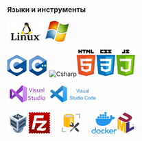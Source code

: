### Языки и инструменты

<img src="images/linux.png" alt="Linux" height="50"><img src="images/windows.png" alt="Окно приложения" height="50">

<img src="images/C.png" alt="C" height="50"><img src="images/C++.png" alt="C++" height="50"><img src="images/Сsharp.png" alt="Csharp" height="50"><img src="images/maxresdefault_live.jpg" alt="HTMLCSSJS" height="63">

<img src="images/VisualStudiologo.jpg" alt="VisualStudio" height="50"><img src="images/VSCode.png" alt="VSCode" height="50">

<img src="images/OracleVM.png" alt="OracleVM" height="50"><img src="images/FileZilla_logo.svg.png" alt="FileZilla" height="50"><img src="images/SQL-Server-Management-Studio.jpg" alt="SQL-Server-Management-Studio" height="50"><img src="images/docker.png" alt="Docker" height="50"><img src="images/UML_logo.svg.png" alt="UML" height="50">
